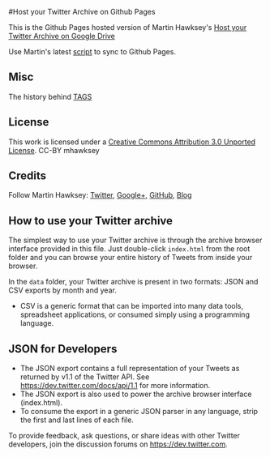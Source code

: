#Host your Twitter Archive on Github Pages


This is the Github Pages hosted version of Martin Hawksey's [Host your Twitter Archive on Google Drive](https://mashe.hawksey.info/2013/01/sync-twitter-archive-with-google-drive/)

Use Martin's latest [script](https://script.google.com/macros/s/AKfycbzbBwpWfqL4VMy9DYmaEaqZucGlXK6yKKEZWFqPzG6o0AKC2OjR/exec) to sync to Github Pages.


## Misc

The history behind [TAGS](https://mashe.hawksey.info/2016/05/twitter-archive-google-sheets-tags-just-got-a-bit-easier-with-an-easy-setup/)

## License

This work is licensed under a [Creative Commons Attribution 3.0 Unported License](https://creativecommons.org/licenses/by/3.0/). CC-BY mhawksey


## Credits

Follow Martin Hawksey: [Twitter](https://twitter.com/mhawksey), [Google+](https://plus.google.com/u/0/+MartinHawksey), [GitHub](https://github.com/mhawksey), [Blog](https://mashe.hawksey.info/)






## How to use your Twitter archive

The simplest way to use your Twitter archive is through the archive browser interface provided in this file. Just double-click `index.html` from the root folder and you can browse your entire history of Tweets from inside your browser.

In the `data` folder, your Twitter archive is present in two formats: JSON and CSV exports by month and year.

* CSV is a generic format that can be imported into many data tools, spreadsheet applications, or consumed simply using a programming language.

## JSON for Developers

* The JSON export contains a full representation of your Tweets as returned by v1.1 of the Twitter API. See https://dev.twitter.com/docs/api/1.1 for more information.
* The JSON export is also used to power the archive browser interface (index.html).
* To consume the export in a generic JSON parser in any language, strip the first and last lines of each file.

To provide feedback, ask questions, or share ideas with other Twitter developers, join the discussion forums on https://dev.twitter.com.
